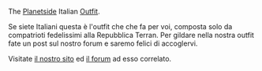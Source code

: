 The [Planetside](/Planetside "wikilink") Italian
[Outfit](/Outfit "wikilink").

Se siete Italiani questa è l'outfit che che fa per voi, composta solo da
compatrioti fedelissimi alla Repubblica Terran. Per gildare nella nostra
outfit fate un post sul nostro forum e saremo felici di accoglervi.

Visitate [il nostro sito](http://www.fanteriadellospazio.it) ed [il
forum](http://www.mmorpgitalia.it/forum/forumdisplay.php?f=116) ad esso
correlato.
